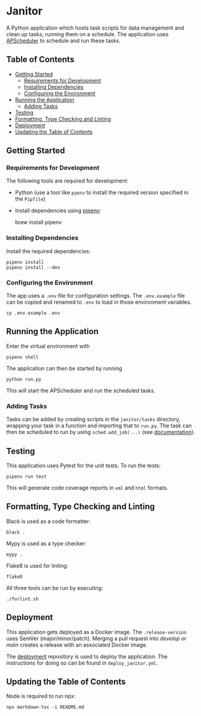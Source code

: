 <!-- omit from toc -->
# Janitor
A Python application which hosts task scripts for data management and clean up tasks, running them on a schedule.
The application uses [APScheduler](https://apscheduler.readthedocs.io/en/3.x/) to schedule and run these tasks.

<!-- omit from toc -->
## Table of Contents

- [Getting Started](#getting-started)
  - [Requirements for Development](#requirements-for-development)
  - [Installing Dependencies](#installing-dependencies)
  - [Configuring the Environment](#configuring-the-environment)
- [Running the Application](#running-the-application)
  - [Adding Tasks](#adding-tasks)
- [Testing](#testing)
- [Formatting, Type Checking and Linting](#formatting-type-checking-and-linting)
- [Deployment](#deployment)
- [Updating the Table of Contents](#updating-the-table-of-contents)


## Getting Started

### Requirements for Development

The following tools are required for development:

- Python (use a tool like `pyenv` to install the required version specified in the `Pipfile`)
- Install dependencies using [pipenv](https://github.com/pypa/pipenv):

    brew install pipenv

### Installing Dependencies

Install the required dependencies:

    pipenv install
    pipenv install --dev

### Configuring the Environment

The app uses a `.env` file for configuration settings.
The `.env.example` file can be copied and renamed to `.env` to load in those environment variables.

    cp .env.example .env

## Running the Application

Enter the virtual environment with

    pipenv shell

The application can then be started by running

    python run.py

This will start the APScheduler and run the scheduled tasks.

### Adding Tasks

Tasks can be added by creating scripts in the `janitor/tasks` directory, wrapping your task in a function and importing that to `run.py`.
The task can then be scheduled to run by using `sched.add_job(...)` (see [documentation](https://apscheduler.readthedocs.io/en/3.x/userguide.html#adding-jobs)).

## Testing

This application uses Pytest for the unit tests.
To run the tests:

    pipenv run test

This will generate code coverage reports in `xml` and `html` formats.

## Formatting, Type Checking and Linting

Black is used as a code formatter:

    black .

Mypy is used as a type checker:

    mypy .

Flake8 is used for linting:

    flake8

All three tools can be run by executing:

    ./forlint.sh

## Deployment

This application gets deployed as a Docker image.
The `.release-version` uses SemVer (major/minor/patch).
Merging a pull request into *develop* or *main* creates a release with an associated Docker image.

The [deployment](https://github.com/sanger/deployment) repository is used to deploy the application.
The instructions for doing so can be found in `deploy_janitor.yml`.

## Updating the Table of Contents

Node is required to run npx:

    npx markdown-toc -i README.md
